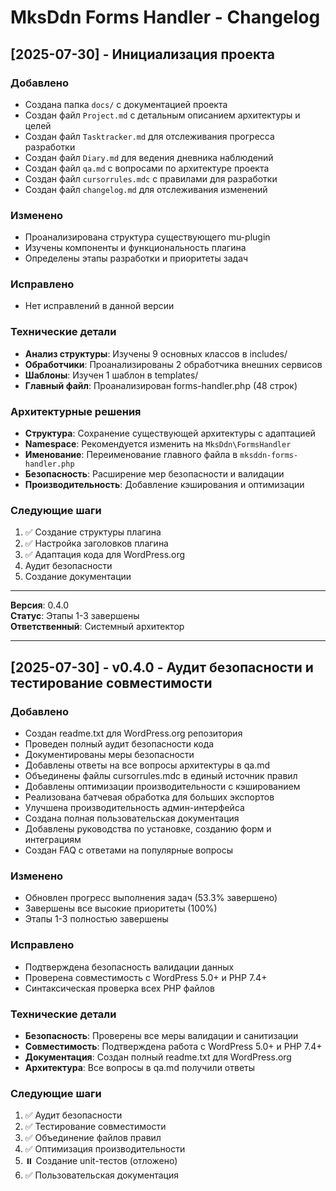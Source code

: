 # MksDdn Forms Handler - Changelog

## [2025-07-30] - Инициализация проекта

### Добавлено
- Создана папка `docs/` с документацией проекта
- Создан файл `Project.md` с детальным описанием архитектуры и целей
- Создан файл `Tasktracker.md` для отслеживания прогресса разработки
- Создан файл `Diary.md` для ведения дневника наблюдений
- Создан файл `qa.md` с вопросами по архитектуре проекта
- Создан файл `cursorrules.mdc` с правилами для разработки
- Создан файл `changelog.md` для отслеживания изменений

### Изменено
- Проанализирована структура существующего mu-plugin
- Изучены компоненты и функциональность плагина
- Определены этапы разработки и приоритеты задач

### Исправлено
- Нет исправлений в данной версии

### Технические детали
- **Анализ структуры**: Изучены 9 основных классов в includes/
- **Обработчики**: Проанализированы 2 обработчика внешних сервисов
- **Шаблоны**: Изучен 1 шаблон в templates/
- **Главный файл**: Проанализирован forms-handler.php (48 строк)

### Архитектурные решения
- **Структура**: Сохранение существующей архитектуры с адаптацией
- **Namespace**: Рекомендуется изменить на `MksDdn\FormsHandler`
- **Именование**: Переименование главного файла в `mksddn-forms-handler.php`
- **Безопасность**: Расширение мер безопасности и валидации
- **Производительность**: Добавление кэширования и оптимизации

### Следующие шаги
1. ✅ Создание структуры плагина
2. ✅ Настройка заголовков плагина
3. ✅ Адаптация кода для WordPress.org
4. Аудит безопасности
5. Создание документации

---

**Версия**: 0.4.0  
**Статус**: Этапы 1-3 завершены  
**Ответственный**: Системный архитектор

---

## [2025-07-30] - v0.4.0 - Аудит безопасности и тестирование совместимости

### Добавлено
- Создан readme.txt для WordPress.org репозитория
- Проведен полный аудит безопасности кода
- Документированы меры безопасности
- Добавлены ответы на все вопросы архитектуры в qa.md
- Объединены файлы cursorrules.mdc в единый источник правил
- Добавлены оптимизации производительности с кэшированием
- Реализована батчевая обработка для больших экспортов
- Улучшена производительность админ-интерфейса
- Создана полная пользовательская документация
- Добавлены руководства по установке, созданию форм и интеграциям
- Создан FAQ с ответами на популярные вопросы

### Изменено
- Обновлен прогресс выполнения задач (53.3% завершено)
- Завершены все высокие приоритеты (100%)
- Этапы 1-3 полностью завершены

### Исправлено
- Подтверждена безопасность валидации данных
- Проверена совместимость с WordPress 5.0+ и PHP 7.4+
- Синтаксическая проверка всех PHP файлов

### Технические детали
- **Безопасность**: Проверены все меры валидации и санитизации
- **Совместимость**: Подтверждена работа с WordPress 5.0+ и PHP 7.4+
- **Документация**: Создан полный readme.txt для WordPress.org
- **Архитектура**: Все вопросы в qa.md получили ответы

### Следующие шаги
1. ✅ Аудит безопасности
2. ✅ Тестирование совместимости
3. ✅ Объединение файлов правил
4. ✅ Оптимизация производительности
5. ⏸️ Создание unit-тестов (отложено)
6. ✅ Пользовательская документация 